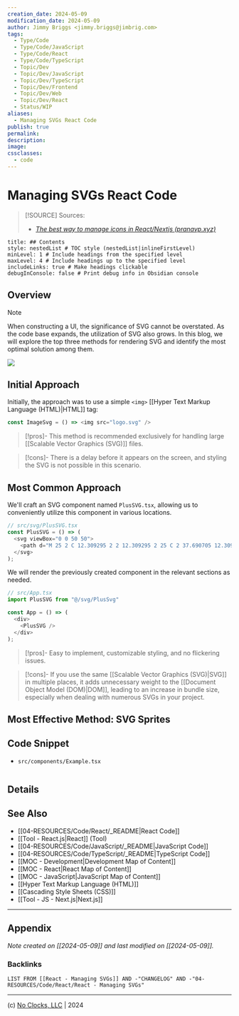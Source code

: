 ```yaml
---
creation_date: 2024-05-09
modification_date: 2024-05-09
author: Jimmy Briggs <jimmy.briggs@jimbrig.com>
tags:
  - Type/Code
  - Type/Code/JavaScript
  - Type/Code/React
  - Type/Code/TypeScript
  - Topic/Dev
  - Topic/Dev/JavaScript
  - Topic/Dev/TypeScript
  - Topic/Dev/Frontend
  - Topic/Dev/Web
  - Topic/Dev/React
  - Status/WIP
aliases:
  - Managing SVGs React Code
publish: true
permalink:
description:
image:
cssclasses:
  - code
---
```


# Managing SVGs React Code

> [!SOURCE] Sources:
> - *[The best way to manage icons in React/Nextjs (pranavp.xyz)](https://pranavp.xyz/blog/the-best-way-to-manage-icons-in-react-js)*

```table-of-contents
title: ## Contents 
style: nestedList # TOC style (nestedList|inlineFirstLevel)
minLevel: 1 # Include headings from the specified level
maxLevel: 4 # Include headings up to the specified level
includeLinks: true # Make headings clickable
debugInConsole: false # Print debug info in Obsidian console
```

## Overview

> [!NOTE]
> When constructing a UI, the significance of SVG cannot be overstated. As the code base expands, the utilization of SVG also grows. In this blog, we will explore the top three methods for rendering SVG and identify the most optimal solution among them.

![](https://i.imgur.com/3KGUeRE.png)


## Initial Approach

Initially, the approach was to use a simple `<img>` [[Hyper Text Markup Language (HTML)|HTML]] tag:

```typescript
const ImageSvg = () => <img src="logo.svg" />
```

> [!pros]-
> This method is recommended exclusively for handling large [[Scalable Vector Graphics (SVG)]] files.

> [!cons]-
> There is a delay before it appears on the screen, and styling the SVG is not possible in this scenario.

## Most Common Approach

We'll craft an SVG component named `PlusSVG.tsx`, allowing us to conveniently utilize this component in various locations.

```typescript
// src/svg/PlusSVG.tsx
const PlusSVG = () => (
  <svg viewBox="0 0 50 50">
    <path d="M 25 2 C 12.309295 2 2 12.309295 2 25 C 2 37.690705 12.309295 48 25 48 C 37.690705 48 48 37.690705 48 25 C 48 12.309295 37.690705 2 25 2 z M 25 4 C 36.609824 4 46 13.390176 46 25 C 46 36.609824 36.609824 46 25 46 C 13.390176 46 4 36.609824 4 25 C 4 13.390176 13.390176 4 25 4 z M 24 13 L 24 24 L 13 24 L 13 26 L 24 26 L 24 37 L 26 37 L 26 26 L 37 26 L 37 24 L 26 24 L 26 13 L 24 13 z"></path>
  </svg>
);
```

We will render the previously created component in the relevant sections as needed.

```typescript
// src/App.tsx
import PlusSVG from "@/svg/PlusSvg"

const App = () => (
  <div>
    <PlusSVG />
  </div>
);
```

> [!pros]-
> Easy to implement, customizable styling, and no flickering issues.

> [!cons]-
> If you use the same [[Scalable Vector Graphics (SVG)|SVG]] in multiple places, it adds unnecessary weight to the [[Document Object Model (DOM)|DOM]], leading to an increase in bundle size, especially when dealing with numerous SVGs in your project.

## Most Effective Method: SVG Sprites



## Code Snippet

- `src/components/Example.tsx`

```typescript

```

## Details



## See Also

- [[04-RESOURCES/Code/React/_README|React Code]]
- [[Tool - React.js|React]] (Tool)
- [[04-RESOURCES/Code/JavaScript/_README|JavaScript Code]]
- [[04-RESOURCES/Code/TypeScript/_README|TypeScript Code]]
- [[MOC - Development|Development Map of Content]]
- [[MOC - React|React Map of Content]]
- [[MOC - JavaScript|JavaScript Map of Content]]
- [[Hyper Text Markup Language (HTML)]]
- [[Cascading Style Sheets (CSS)]]
- [[Tool - JS - Next.js|Next.js]]


***

## Appendix

*Note created on [[2024-05-09]] and last modified on [[2024-05-09]].*

### Backlinks

```dataview
LIST FROM [[React - Managing SVGs]] AND -"CHANGELOG" AND -"04-RESOURCES/Code/React/React - Managing SVGs"
```

***

(c) [No Clocks, LLC](https://github.com/noclocks) | 2024
